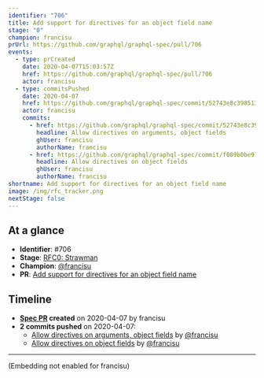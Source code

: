 ```yaml
---
identifier: "706"
title: Add support for directives for an object field name
stage: "0"
champion: francisu
prUrl: https://github.com/graphql/graphql-spec/pull/706
events:
  - type: prCreated
    date: 2020-04-07T15:03:57Z
    href: https://github.com/graphql/graphql-spec/pull/706
    actor: francisu
  - type: commitsPushed
    date: 2020-04-07
    href: https://github.com/graphql/graphql-spec/commit/52743e8c3985135f4d4f04c1e4e20a813b2013e6
    actor: francisu
    commits:
      - href: https://github.com/graphql/graphql-spec/commit/52743e8c3985135f4d4f04c1e4e20a813b2013e6
        headline: Allow directives on arguments, object fields
        ghUser: francisu
        authorName: francisu
      - href: https://github.com/graphql/graphql-spec/commit/f089b0be972483baffbfac31eb8fa39c5bb548c8
        headline: Allow directives on object fields
        ghUser: francisu
        authorName: francisu
shortname: Add support for directives for an object field name
image: /img/rfc_tracker.png
nextStage: false
---
```


## At a glance

- **Identifier**: #706
- **Stage**: [RFC0: Strawman](https://github.com/graphql/graphql-spec/blob/main/CONTRIBUTING.md#stage-0-strawman)
- **Champion**: [@francisu](https://github.com/francisu)
- **PR**: [Add support for directives for an object field name](https://github.com/graphql/graphql-spec/pull/706)

<!-- BEGIN_CUSTOM_TEXT -->



<!-- END_CUSTOM_TEXT -->

## Timeline

- **[Spec PR](https://github.com/graphql/graphql-spec/pull/706) created** on 2020-04-07 by francisu
- **2 commits pushed** on 2020-04-07:
  - [Allow directives on arguments, object fields](https://github.com/graphql/graphql-spec/commit/52743e8c3985135f4d4f04c1e4e20a813b2013e6) by [@francisu](https://github.com/francisu)
  - [Allow directives on object fields](https://github.com/graphql/graphql-spec/commit/f089b0be972483baffbfac31eb8fa39c5bb548c8) by [@francisu](https://github.com/francisu)

<!-- VERBATIM -->

---

(Embedding not enabled for francisu)
